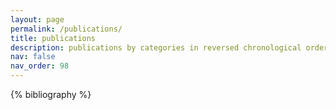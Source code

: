 ```yaml
---
layout: page
permalink: /publications/
title: publications
description: publications by categories in reversed chronological order. generated by jekyll-scholar.
nav: false
nav_order: 98
---
```


<!-- _pages/publications.md -->
<div class="publications">

{% bibliography %}

</div>
